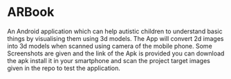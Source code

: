 # ARBook
An Android application which can help autistic children to understand basic things by visualising them using 3d models. The App will convert 2d images into 3d models when scanned using camera of the mobile phone.
Some Screenshots are given and the link of the Apk is provided  you can download the apk install it in your smartphone and scan the project target images given in the repo to test the application.
